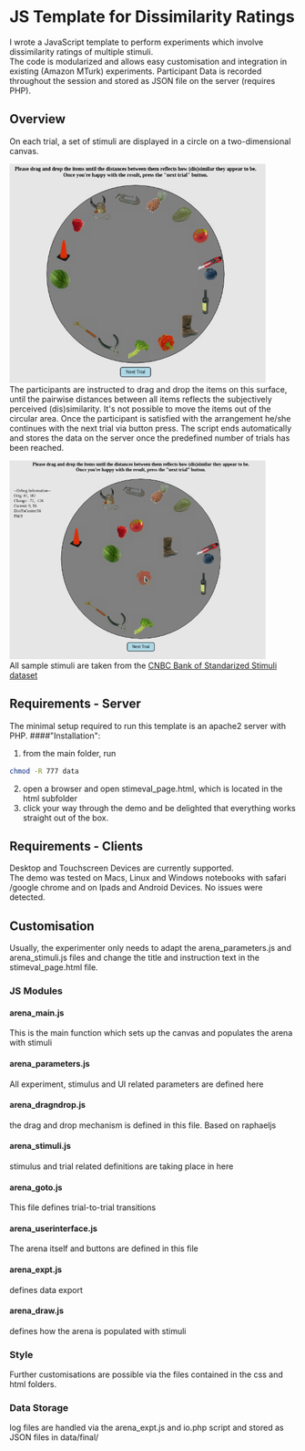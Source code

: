 # JS Template for Dissimilarity Ratings
I wrote a JavaScript template to perform experiments which involve dissimilarity ratings of multiple stimuli.   
The code is modularized and allows easy customisation and integration in existing (Amazon MTurk) experiments. 
Participant Data is recorded throughout the session and stored as JSON file on the server (requires PHP).
## Overview 
On each trial, a set of stimuli are displayed in a circle on a two-dimensional canvas.    
<!-- ![arena](./docu/arena.png=250x)  -->
<img src="./docu/arena.png" width="
450"> </img>  
The participants are instructed to drag and drop the items on this surface, until the pairwise distances between all items reflects the subjectively perceived (dis)similarity. It's not possible to move the items out of the circular area. Once the participant is satisfied with the arrangement he/she continues with the next trial via button press. The script ends automatically and stores the data on the server once the predefined number of trials has been reached.   
<!-- ![dragndrop](./docu/dragndrop.png=250x)  -->
<img src="./docu/dragndrop.png" width="450"> </img>     
All sample stimuli are taken from the [CNBC Bank of Standarized Stimuli dataset](http://wiki.cnbc.cmu.edu/BOSS)
## Requirements - Server
The minimal setup required to run this template is an apache2 server with PHP. 
####"Installation":
1. from the main folder, run 
``` bash
chmod -R 777 data
```
2. open a browser and open stimeval_page.html, which is located in the html subfolder
3. click your way through the demo and be delighted that everything works straight out of the box. 

## Requirements - Clients
Desktop and Touchscreen Devices are currently supported.  
The demo was tested on Macs, Linux and Windows notebooks with safari /google chrome and on Ipads and Android Devices. No issues were detected.




## Customisation
Usually, the experimenter only needs to adapt the arena_parameters.js and arena_stimuli.js files and change the title and instruction text in the stimeval_page.html file.  
### JS Modules

#### arena_main.js
This is the main function which sets up the canvas and populates the arena with stimuli
#### arena_parameters.js
All experiment, stimulus and UI related parameters are defined here
#### arena_dragndrop.js
the drag and drop mechanism is defined in this file. Based on raphaeljs
#### arena_stimuli.js
stimulus and trial related definitions are taking place in here
#### arena_goto.js
This file defines trial-to-trial transitions 
#### arena_userinterface.js
The arena itself and buttons are defined in this file
#### arena_expt.js
defines data export 
#### arena_draw.js
defines how the arena is populated with stimuli

### Style
Further customisations are possible via the files contained in the css and html folders. 

### Data Storage
log files are handled via the arena_expt.js and io.php script and stored as JSON files in data/final/


